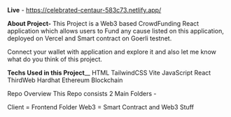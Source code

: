 **Live** - https://celebrated-centaur-583c73.netlify.app/

**About Project-**
This Project is a Web3 based CrowdFunding React application which allows users to Fund any cause listed on this application, deployed on Vercel and Smart contract on Goerli testnet.

Connect your wallet with application and explore it and also let me know what do you think of this project.

**Techs Used in this Project**__
HTML
TailwindCSS
Vite 
JavaScript
React
ThirdWeb
Hardhat
Ethereum Blockchain

Repo Overview
This Repo consists 2 Main Folders -

Client = Frontend Folder
Web3 = Smart Contract and Web3 Stuff
